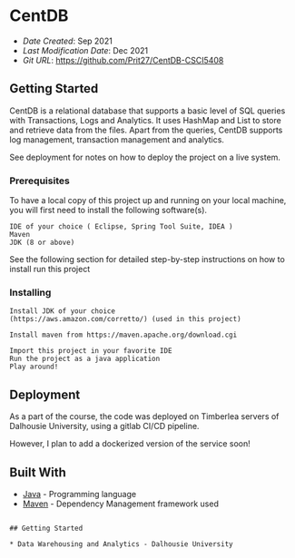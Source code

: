 # CentDB

* *Date Created*: Sep 2021
* *Last Modification Date*: Dec 2021
* *Git URL*: <https://github.com/Prit27/CentDB-CSCI5408>

## Getting Started

CentDB is a relational database that supports a basic level of SQL queries with Transactions, Logs and Analytics. It uses HashMap and List to store and retrieve data from the files. Apart from the queries, 
CentDB supports log management, transaction management and analytics. 


See deployment for notes on how to deploy the project on a live system.

### Prerequisites

To have a local copy of this project up and running on your local machine, you will first need to install the following software(s).

```
IDE of your choice ( Eclipse, Spring Tool Suite, IDEA )
Maven
JDK (8 or above)
```

See the following section for detailed step-by-step instructions on how to install run this project

### Installing

```
Install JDK of your choice 
(https://aws.amazon.com/corretto/) (used in this project)

Install maven from https://maven.apache.org/download.cgi

Import this project in your favorite IDE
Run the project as a java application
Play around!
```
## Deployment
As a part of the course, the code was deployed on Timberlea servers of Dalhousie University, using a gitlab CI/CD pipeline.

However, I plan to add a dockerized version of the service soon!

## Built With

* [Java](https://aws.amazon.com/corretto/) - Programming language
* [Maven](https://maven.apache.org/) - Dependency Management
framework used
```

## Getting Started

* Data Warehousing and Analytics - Dalhousie University
